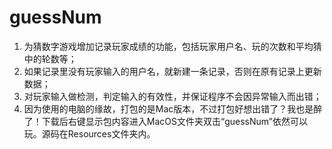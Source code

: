 # guessNum
1. 为猜数字游戏增加记录玩家成绩的功能，包括玩家用户名、玩的次数和平均猜中的轮数等；
2. 如果记录里没有玩家输入的用户名，就新建一条记录，否则在原有记录上更新数据；
3. 对玩家输入做检测，判定输入的有效性，并保证程序不会因异常输入而出错；
4. 因为使用的电脑的缘故，打包的是Mac版本，不过打包好想出错了？我也是醉了！下载后右键显示包内容进入MacOS文件夹双击“guessNum”依然可以玩。源码在Resources文件夹内。